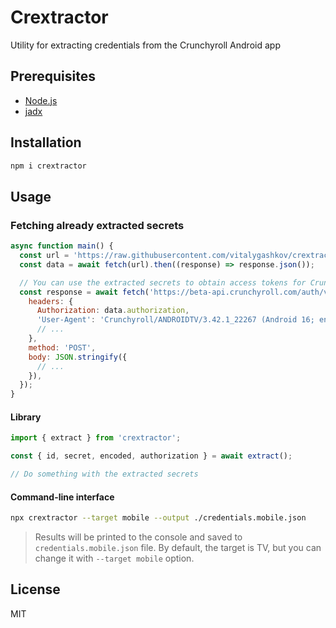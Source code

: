 # Crextractor

Utility for extracting credentials from the Crunchyroll Android app

## Prerequisites

- [Node.js](https://nodejs.org/en)
- [jadx](https://github.com/skylot/jadx)

## Installation

```bash
npm i crextractor
```

## Usage

### Fetching already extracted secrets

```js
async function main() {
  const url = 'https://raw.githubusercontent.com/vitalygashkov/crextractor/refs/heads/main/credentials.tv.json';
  const data = await fetch(url).then((response) => response.json());

  // You can use the extracted secrets to obtain access tokens for Crunchyroll APIs
  const response = await fetch('https://beta-api.crunchyroll.com/auth/v1/token', {
    headers: {
      Authorization: data.authorization,
      'User-Agent': 'Crunchyroll/ANDROIDTV/3.42.1_22267 (Android 16; en-US; sdk_gphone64_x86_64)',
      // ...
    },
    method: 'POST',
    body: JSON.stringify({
      // ...
    }),
  });
}
```

#### Library

```js
import { extract } from 'crextractor';

const { id, secret, encoded, authorization } = await extract();

// Do something with the extracted secrets
```

#### Command-line interface

```bash
npx crextractor --target mobile --output ./credentials.mobile.json
```

> Results will be printed to the console and saved to `credentials.mobile.json` file. By default, the target is TV, but you can change it with `--target mobile` option.

## License

MIT
